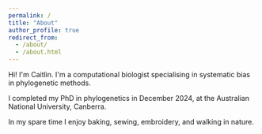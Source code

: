```yaml
---
permalink: /
title: "About"
author_profile: true
redirect_from: 
  - /about/
  - /about.html
---
```


Hi! I'm Caitlin. I'm a computational biologist specialising in systematic bias
in phylogenetic methods.

I completed my PhD in phylogenetics in December 2024, at the Australian National 
University, Canberra. 

In my spare time I enjoy baking, sewing, embroidery, and walking in nature.


